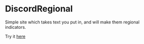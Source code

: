 # DiscordRegional
Simple site which takes text you put in, and will make them regional indicators.

Try it [here](https://ruudschouten.github.io/DiscordRegional/)
